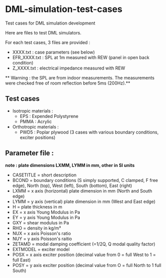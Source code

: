 # DML-simulation-test-cases
Test cases for DML simulation development

Here are files to test DML simulators.

For each test cases, 3 files are provided :
* XXXX.txt : case parameters (see below)
* EFR_XXXX.txt : SPL at 1m measured with REW (panel in open back condition)
* Z_XXXX.txt : electrical impedance measured with REW

** Warning : the SPL are from indoor measurements. The measurements were checked free of room reflection before 5ms (200Hz).**

## Test cases

* Isotropic materials :
  * EPS : Expended Polystyrene
  * PMMA : Acrylic
* Orthotropic materials :
  * PWD5 : Poplar plywood (3 cases with various boundary conditions, exciter positions)

## Parameter file :

**note : plate dimensions LXMM, LYMM in mm, other in SI units**

* CASETITLE = short description
* BCOND = boundary conditions (S simply supported, C clamped, F free edge), North (top), West (left), South (bottom), East (right)
* LXMM = x axis (horizontal) plate dimension in mm (North and South edge)
* LYMM = y axis (vertical) plate dimension in mm (West and East edge)
* H = plate thickness in m
* EX = x axis Young Modulus in Pa
* EY = y axis Young Modulus in Pa
* GXY = shear modulus in Pa
* RHO = density in kg/m³
* NUX = x axis Poisson's ratio
* NUY = y axis Poisson's raitio
* ZETAMD = modal damping coefficient (=1/2Q, Q modal quality factor) 
* EXTMODEL = exciter model
* POSX = x axis exciter position (decimal value from 0 = full West to 1 = full East)
* POSY = y axis exciter position (decimal value from O = full North to 1 full South)
